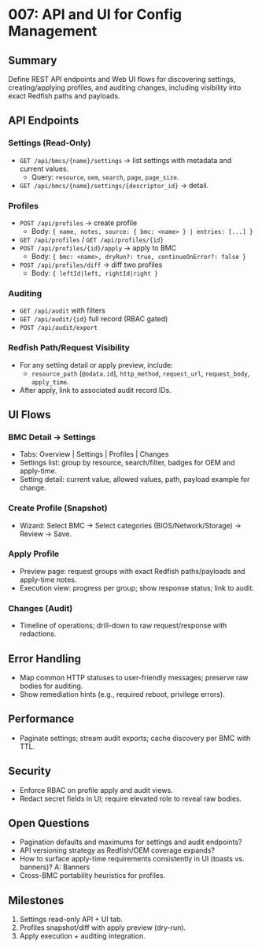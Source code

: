 # 007: API and UI for Config Management

## Summary
Define REST API endpoints and Web UI flows for discovering settings, creating/applying profiles, and auditing changes, including visibility into exact Redfish paths and payloads.

## API Endpoints

### Settings (Read-Only)
- `GET /api/bmcs/{name}/settings` → list settings with metadata and current values.
  - Query: `resource`, `oem`, `search`, `page`, `page_size`.
- `GET /api/bmcs/{name}/settings/{descriptor_id}` → detail.

### Profiles
- `POST /api/profiles` → create profile
  - Body: `{ name, notes, source: { bmc: <name> } | entries: [...] }`
- `GET /api/profiles` / `GET /api/profiles/{id}`
- `POST /api/profiles/{id}/apply` → apply to BMC
  - Body: `{ bmc: <name>, dryRun?: true, continueOnError?: false }`
- `POST /api/profiles/diff` → diff two profiles
  - Body: `{ leftId|left, rightId|right }`

### Auditing
- `GET /api/audit` with filters
- `GET /api/audit/{id}` full record (RBAC gated)
- `POST /api/audit/export`

### Redfish Path/Request Visibility
- For any setting detail or apply preview, include:
  - `resource_path` (`@odata.id`), `http_method`, `request_url`, `request_body`, `apply_time`.
- After apply, link to associated audit record IDs.

## UI Flows

### BMC Detail → Settings
- Tabs: Overview | Settings | Profiles | Changes
- Settings list: group by resource, search/filter, badges for OEM and apply-time.
- Setting detail: current value, allowed values, path, payload example for change.

### Create Profile (Snapshot)
- Wizard: Select BMC → Select categories (BIOS/Network/Storage) → Review → Save.

### Apply Profile
- Preview page: request groups with exact Redfish paths/payloads and apply-time notes.
- Execution view: progress per group; show response status; link to audit.

### Changes (Audit)
- Timeline of operations; drill-down to raw request/response with redactions.

## Error Handling
- Map common HTTP statuses to user-friendly messages; preserve raw bodies for auditing.
- Show remediation hints (e.g., required reboot, privilege errors).

## Performance
- Paginate settings; stream audit exports; cache discovery per BMC with TTL.

## Security
- Enforce RBAC on profile apply and audit views.
- Redact secret fields in UI; require elevated role to reveal raw bodies.

## Open Questions
- Pagination defaults and maximums for settings and audit endpoints?
- API versioning strategy as Redfish/OEM coverage expands?
- How to surface apply-time requirements consistently in UI (toasts vs. banners)?
  A: Banners
- Cross-BMC portability heuristics for profiles.

## Milestones
1. Settings read-only API + UI tab.
2. Profiles snapshot/diff with apply preview (dry-run).
3. Apply execution + auditing integration.
